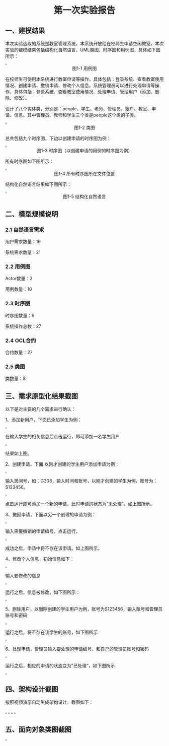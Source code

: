 <h1 align = "center">第一次实验报告</h1> 

## 一、建模结果

本次实验选取的系统是教室管理系统，本系统开放给在校师生申请空闲教室。本次实验的建模结果包括结构化自然语言、UML类图、时序图和用例图，具体如下图所示：

<img src="https://gitee.com/image-md/img/raw/master/微信截图_20231027150627.png" style="zoom:33%;" />

<center>图1-1 用例图</center>

在校师生可使用本系统进行教室申请等操作，具体包括：登录系统、查看教室使用情况、创建申请、撤销申请、修改个人信息。系统管理员可以进行处理申请等操作，具体包括：登录系统、查看教室使用情况、处理申请、管理用户（添加、删除、修改）。

设计了八个实体类，分别是：people、学生、老师、管理员、账户、教室、申请、信息。其中管理员、教师和学生三个类是people这个类的子类。

<img src="https://gitee.com/image-md/img/raw/master/微信截图_20231027143246.png" style="zoom: 33%;" />

<center>图1-2 类图</center>

总共包括九个时序图，下边以创建申请的时序图为例：

<img src="https://gitee.com/image-md/img/raw/master/微信截图_20231027143420.png" style="zoom: 33%;" />

<center>图1-3 时序图（以创建申请的用例的时序图为例）</center>

所有时序图如下图所示：

<img src="https://gitee.com/image-md/img/raw/master/微信截图_20231027143827.png" style="zoom:33%;" />

<center>图1-4 所有时序图所在文件位置</center>

结构化自然语言结果如下图所示：

<img src="https://gitee.com/image-md/img/raw/master/微信截图_20231027144850.png" style="zoom:33%;" />
<center>图1-5 结构化自然语言</center>

## 二、模型规模说明

### 2.1 自然语言需求

用户需求数量：19

系统需求数量：21

### 2.2 用例图

Actor数量：3

用例数量：10

### 2.3 时序图

时序图数量：9

系统操作总数：27

### 2.4 OCL合约

合约数量：27

### 2.5 类图

类数量：8

## 三、需求原型化结果截图

以下是对主要的几个需求进行确认：

1、添加新用户，下面已添加学生为例：

<img src="https://gitee.com/image-md/img/raw/master/微信截图_20231027094756.png" style="zoom:33%;" />

在输入学生的相关信息后点击运行，即可添加一名学生用户

<img src="https://gitee.com/image-md/img/raw/master/微信截图_20231027095100.png" style="zoom:33%;" />

结果如上图。

2、创建申请，下面 以刚才创建的学生用户添加申请为例：

<img src="https://gitee.com/image-md/img/raw/master/微信截图_20231027095003.png" style="zoom:33%;" />

输入房间号，如：G308，输入时间和账号，以刚才创建的学生为例，账号为：S123456。

<img src="https://gitee.com/image-md/img/raw/master/微信截图_20231027095109.png" style="zoom:33%;" />

点击运行即可添加一个新的申请，此时申请的状态为“未处理”。如上图所示。

3、撤回申请，下面以另一个创建的申请为例：

<img src="https://gitee.com/image-md/img/raw/master/微信截图_20231027095157.png" style="zoom:33%;" />

输入需要撤销的申请编号，点击运行。

<img src="https://gitee.com/image-md/img/raw/master/微信截图_20231027095210.png" style="zoom:33%;" />

成功之后，申请中将不存在该申请。如上图所示。

4、修改个人信息，初始信息如下：

<img src="https://gitee.com/image-md/img/raw/master/微信截图_20231027152344.png" style="zoom:33%;" />

输入要修改的信息

<img src="https://gitee.com/image-md/img/raw/master/微信截图_20231027152415.png" style="zoom:33%;" />

运行之后，信息被修改，如下图所示：

<img src="https://gitee.com/image-md/img/raw/master/微信截图_20231027152424.png" style="zoom:33%;" />

5、删除用户，以删除创建的学生用户为例，账号为S123456，输入账号和管理员账号和密码

<img src="https://gitee.com/image-md/img/raw/master/微信截图_20231027095737.png" style="zoom:33%;" />

运行之后，将不存在该学生的账号，如下图所示

<img src="https://gitee.com/image-md/img/raw/master/微信截图_20231027095744.png" style="zoom:33%;" />

6、处理申请，管理员输入要处理的申请编号，和自己的管理员账号和密码

<img src="https://gitee.com/image-md/img/raw/master/微信截图_20231027095519.png" style="zoom:33%;" />

运行之后，相应的申请的状态变为”已处理“，如下图所示

<img src="https://gitee.com/image-md/img/raw/master/微信截图_20231027095525.png" style="zoom:33%;" />

## 四、架构设计截图

按照视频演示自动生成架构设计，截图如下：

<img src="https://gitee.com/image-md/img/raw/master/微信截图_20231114193123.png" style="zoom:33%;"/>

<img src="https://gitee.com/image-md/img/raw/master/微信截图_20231114193128.png" style="zoom:33%;"/>

<img src="https://gitee.com/image-md/img/raw/master/微信截图_20231114193214.png" style="zoom:33%;"/>

<img src="https://gitee.com/image-md/img/raw/master/微信截图_20231114193118.png" style="zoom:33%;"/>

## 五、面向对象类图截图

<img src="https://gitee.com/image-md/img/raw/master/微信截图_20231114193253.png" style="zoom:33%;"/>